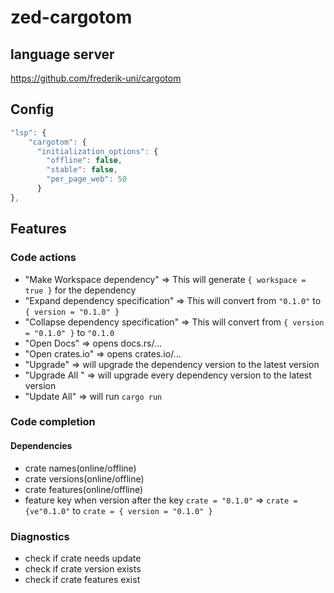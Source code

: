 # zed-cargotom
## language server
https://github.com/frederik-uni/cargotom
## Config
```js
"lsp": {
    "cargotom": {
      "initialization_options": {
        "offline": false,
        "stable": false,
        "per_page_web": 50
      }
},
```

## Features
### Code actions
- "Make Workspace dependency" => This will generate `{ workspace = true }` for the dependency
- "Expand dependency specification" => This will convert from `"0.1.0"` to `{ version = "0.1.0" }`
- "Collapse dependency specification" => This will convert from `{ version = "0.1.0" }` to `"0.1.0`
- "Open Docs" => opens docs.rs/...
- "Open crates.io" => opens crates.io/...
- "Upgrade" => will upgrade the dependency version to the latest version
- "Upgrade All " => will upgrade every dependency version to the latest version
- "Update All" => will run `cargo run`

### Code completion
#### Dependencies
- crate names(online/offline)
- crate versions(online/offline)
- crate features(online/offline)
- feature key when version after the key `crate = "0.1.0"` => `crate = {ve"0.1.0"` to `crate = { version = "0.1.0" }`

### Diagnostics
- check if crate needs update
- check if crate version exists
- check if crate features exist
